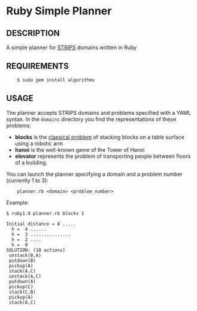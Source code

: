 Ruby Simple Planner
===================

DESCRIPTION
-----------

A simple planner for [STRIPS](http://en.wikipedia.org/wiki/STRIPS) domains written in Ruby

REQUIREMENTS
------------

        $ sudo gem install algorithms

USAGE
-----

The planner accepts STRIPS domains and problems specified with a YAML syntax. 
In the `domains` directory you find the representations of these problems:

* **blocks** is the [classical problem](http://en.wikipedia.org/wiki/Blocks_world) of stacking blocks on a table surface using a robotic arm
* **hanoi** is the well-known game of the Tower of Hanoi
* **elevator** represents the problem of transporting people between floors of a building.

You can launch the planner specifying a domain and a problem number (currently 1 to 3):

        planner.rb <domain> <problem_number>

Example:

    $ ruby1.9 planner.rb blocks 1
    
    Initial distance = 8 .....
      h =  4 ......
      h =  3 ...............
      h =  2 ....
      h =  0 
    SOLUTION: (10 actions)
     unstack(B,A)
     putdown(B)
     pickup(A)
     stack(A,C)
     unstack(A,C)
     putdown(A)
     pickup(C)
     stack(C,B)
     pickup(A)
     stack(A,C)
